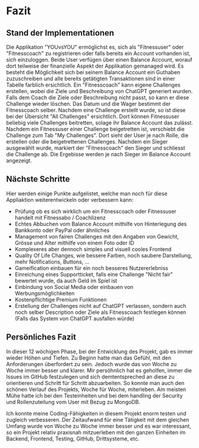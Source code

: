 # Fazit

## Stand der Implementationen
Die Applikation "YOUvsYOU" ermöglichst es, sich als "Fitnessuser" oder "Fitnesscoach" zu registrieren oder falls bereits ein Account vorhanden ist, sich einzuloggen. Beide User verfügen über einen Balance Account, worauf dort teilweise der finanzielle Aspekt der Applikation gemanaged wird. Es besteht die Möglichkeit sich bei seinem Balance Account ein Guthaben zuzuschreiben und alle bereits getätigten Transaktionen sind in einer Tabelle farblich ersichtlich. Ein "Fitnesscoach" kann eigene Challenges erstellen, wobei die Ziele und Beschreibung von ChatGPT generiert wurden. Falls dem Coach die Ziele oder Beschreibung nicht passt, so kann er diese Challenge wieder löschen. Das Datum und die Wager bestimmt der Fitnesscoach selber. Nachdem eine Challenge erstellt wurde, so ist diese bei der Übersicht "All Challenges" ersichtlich. Dort können Fitnessuser beliebig viele Challenges beitretten, solage ihr Balance Account das zulässt. Nachdem ein Fitnessuser einer Challenge beigetretten ist, verschiebt die Challenge zum Tab "My Challenges". Dort sieht der User je nach Rolle, die erstellen oder die beigetrettenen Challenges. Nachdem ein Sieger ausgewählt wurde, markiert der "Fitnesscoach" den Sieger und schliesst die Challenge ab. Die Ergebisse werden je nach Sieger im Balance Account angezeigt.

## Nächste Schritte
Hier werden einige Punkte aufgelistet, welche man noch für diese Appliaktion weiterentwickeln oder verbessern kann:

- Prüfung ob es sich wirklich um ein Fitnesscoach oder Fitnessuser handelt mit Fitnessabo / Coachlizenz
- Echtes Abbuchen vom Balance Account mithilfe von Hinterlegung des Bankkonto oder PayPal oder ähnliches
- Management von fairen Challenges mit den Angaben von Gewicht, Grösse und Alter mithilfe von einem Foto oder ID
- Komplexeres aber dennoch simples und visuell cooles Frontend
- Quality Of Life Changes, wie bessere Farben, noch saubere Darstellung, mehr Notifications, Buttons, ...
- Gameification einbauen für ein noch besseres Nutzererlebniss
- Einreichung eines Supportticket, falls eine Challenge "Nicht fair" bewertet wurde, da auch Geld im Spiel ist
- Einbindung von Social Media oder einbauen von Werbungsmöglichkeiten
- Kostenpflichtige Premium Funktionen
- Erstellung der Challenges nicht auf ChatGPT verlassen, sondern auch noch selber Description oder Ziele als Fitnesscoach festlegen können (Falls das System von ChatGPT ausfallen würde)

## Persönliches Fazit
In dieser 12 wöchigen Phase, bei der Entwicklung des Projekt, gab es immer wieder Höhen und Tiefen. Zu Beginn hatte man das Gefühl, mit den Anforderungen überfordert zu sein. Jedoch wurde das von Woche zu Woche immer besser und klarer. Mir persöhnlich hat es geholfen, immer die Issues im GitHub festzulegen und sich demtentspreched an diese zu orientieren und Schritt für Schritt abzuarbeiten. So konnte man auch den schönen Verlauf des Projekts, Woche für Woche, miterleben. Am meisten Mühe hatte ich bei den Testeinheiten und bei dem handling der Security und Rollenzuteilung vom User mit Bezug zu MongoDB.

Ich konnte meine Coding-Fähigkeiten in diesem Projekt enorm testen und zugleich verbesseren. Der Zeitaufwand für eine Tätigkeit mit dem gleichen Umfang wurde von Woche zu Woche immer besser und es war interessant, so ein Projekt relativ praxisnah mitzuerleben mit den ganzen Einheiten im Backend, Frontend, Testing, GitHub, Drittsysteme, etc.